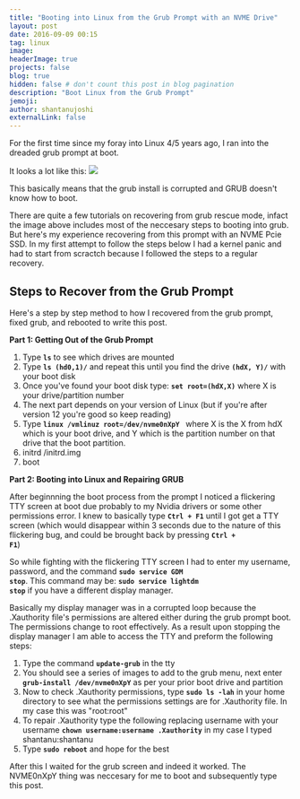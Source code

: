 ```yaml
---
title: "Booting into Linux from the Grub Prompt with an NVME Drive"
layout: post
date: 2016-09-09 00:15
tag: linux
image: 
headerImage: true
projects: false
blog: true
hidden: false # don't count this post in blog pagination
description: "Boot Linux from the Grub Prompt"
jemoji: 
author: shantanujoshi
externalLink: false
---
```


For the first time since my foray into Linux 4/5 years ago, I ran into the dreaded grub prompt at boot.

It looks a lot like this:
<img src="https://terminalinflection.com/wordpress/wp-content/uploads/2012/10/GRUB-Ubuntu.png">

This basically means that the grub install is corrupted and GRUB doesn't know how to boot.

There are quite a few tutorials on recovering from grub rescue mode, infact the image above includes most of the neccesary steps to booting into grub. But here's my experience recovering from this prompt with an NVME Pcie SSD. In my first attempt to follow the steps below I had a kernel panic and had to start from scractch because I followed the steps to a regular recovery.

<h2 id="heading2"> Steps to Recover from the Grub Prompt </h2>
Here's a step by step method to how I recovered from the grub prompt, fixed grub, and rebooted to write this post.

<strong>Part 1: Getting Out of the Grub Prompt</strong>

<ol>
<li>Type <strong><code><span class="evidence">ls</span></code></strong> to see which drives are mounted</li>
<li>Type <strong><code><span class="evidence">ls (hd0,1)/</span></code></strong> and repeat this until you find the drive <strong><code><span class="evidence">(hdX, Y)/</span></code></strong> with your boot disk </li>
<li>Once you've found your boot disk type: <strong><code><span class="evidence">set root=(hdX,X)</span></code></strong> where X is your drive/partition number </li>
<li>The next part depends on your version of Linux (but if you're after version 12 you're good so keep reading)</li>
<li>Type <strong><code><span class="evidence">linux /vmlinuz root=/dev/nvme0nXpY </span></code></strong> where X is the X from hdX which is your boot drive, and Y which is the partition number on that drive that the boot partition.</li>
<li>initrd /initrd.img</li>
<li>boot</li>
</ol>






<strong>Part 2: Booting into Linux and Repairing GRUB</strong>

After beginnning the boot process from the prompt I noticed a flickering TTY screen at boot due probably to my Nvidia drivers or some other permissions error. I knew to basically type <strong><code><span class="evidence">Ctrl + F1</span></code></strong> until I got get a TTY screen (which would disappear within 3 seconds due to the nature of this flickering bug, and could be brought back by pressing <strong><code><span class="evidence">Ctrl + F1</span></code></strong>) 

 

So while fighting with the flickering TTY screen I had to enter my username, password, and the command <strong><code><span class="evidence">sudo service GDM stop</span></code></strong>. This command may be: <strong><code><span class="evidence">sudo service lightdm stop</span></code></strong> if you have a different display manager.

Basically my display manager was in a corrupted loop because the .Xauthority file's permissions are altered either during the grub prompt boot. The permissions change to root effectively. As a result upon stopping the display manager I am able to access the TTY and preform the following steps:

<ol>
<li> Type the command <strong><code><span class="evidence">update-grub</span></code></strong> in the tty </li>
<li> You should see a series of images to add to the grub menu, next enter <strong><code><span class="evidence">grub-install /dev/nvme0nXpY</span></code></strong> as per your prior boot drive and partition</li>
<li> Now to check .Xauthority permissions, type <strong><code><span class="evidence">sudo ls -lah</span></code></strong> in your home directory to see what the permissions settings are for .Xauthority file. In my case this was "root:root"</li>
<li> To repair .Xauthority type the following replacing username with your username <strong><code><span class="evidence">chown username:username .Xauthority</span></code></strong> in my case I typed shantanu:shantanu </li>
<li> Type <strong><code><span class="evidence">sudo reboot</span></code></strong> and hope for the best </li>
</ol>

After this I waited for the grub screen and indeed it worked. The NVME0nXpY thing was neccesary for me to boot and subsequently type this post.